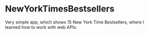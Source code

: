 # NewYorkTimesBestsellers

Very simple app, which shows 15 New York Time Bestsellers, where I learned how to work with web APIs.

